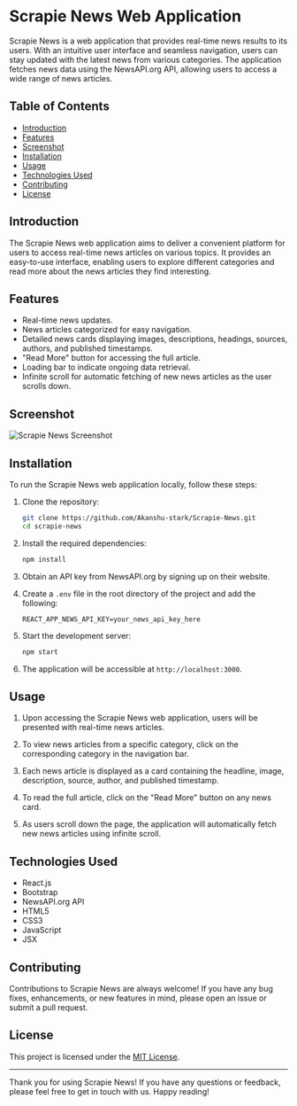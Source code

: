 # Scrapie News Web Application

Scrapie News is a web application that provides real-time news results to its users. With an intuitive user interface and seamless navigation, users can stay updated with the latest news from various categories. The application fetches news data using the NewsAPI.org API, allowing users to access a wide range of news articles.

## Table of Contents

- [Introduction](#introduction)
- [Features](#features)
- [Screenshot](#screenshot)
- [Installation](#installation)
- [Usage](#usage)
- [Technologies Used](#technologies-used)
- [Contributing](#contributing)
- [License](#license)

## Introduction

The Scrapie News web application aims to deliver a convenient platform for users to access real-time news articles on various topics. It provides an easy-to-use interface, enabling users to explore different categories and read more about the news articles they find interesting.

## Features

- Real-time news updates.
- News articles categorized for easy navigation.
- Detailed news cards displaying images, descriptions, headings, sources, authors, and published timestamps.
- "Read More" button for accessing the full article.
- Loading bar to indicate ongoing data retrieval.
- Infinite scroll for automatic fetching of new news articles as the user scrolls down.

## Screenshot

![Scrapie News Screenshot](https://github.com/Akanshu-stark/Scrapie-News/assets/69504019/349894a0-7561-4e42-ad35-5a9a0f081d6c)


## Installation

To run the Scrapie News web application locally, follow these steps:

1. Clone the repository:

   ```bash
   git clone https://github.com/Akanshu-stark/Scrapie-News.git
   cd scrapie-news
   ```

2. Install the required dependencies:

   ```bash
   npm install
   ```

3. Obtain an API key from NewsAPI.org by signing up on their website.

4. Create a `.env` file in the root directory of the project and add the following:

   ```dotenv
   REACT_APP_NEWS_API_KEY=your_news_api_key_here
   ```

5. Start the development server:

   ```bash
   npm start
   ```

6. The application will be accessible at `http://localhost:3000`.

## Usage

1. Upon accessing the Scrapie News web application, users will be presented with real-time news articles.

2. To view news articles from a specific category, click on the corresponding category in the navigation bar.

3. Each news article is displayed as a card containing the headline, image, description, source, author, and published timestamp.

4. To read the full article, click on the "Read More" button on any news card.

5. As users scroll down the page, the application will automatically fetch new news articles using infinite scroll.

## Technologies Used

- React.js
- Bootstrap
- NewsAPI.org API
- HTML5
- CSS3
- JavaScript
- JSX

## Contributing

Contributions to Scrapie News are always welcome! If you have any bug fixes, enhancements, or new features in mind, please open an issue or submit a pull request.

## License

This project is licensed under the [MIT License](https://opensource.org/licenses/MIT).

---

Thank you for using Scrapie News! If you have any questions or feedback, please feel free to get in touch with us. Happy reading!
